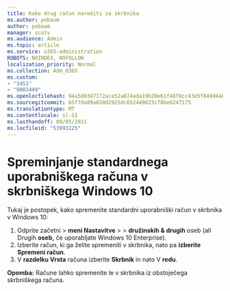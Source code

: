 ```yaml
---
title: Kako drug račun narediti za skrbnika
ms.author: pebaum
author: pebaum
manager: scotv
ms.audience: Admin
ms.topic: article
ms.service: o365-administration
ROBOTS: NOINDEX, NOFOLLOW
localization_priority: Normal
ms.collection: Adm_O365
ms.custom:
- "3451"
- "9001449"
ms.openlocfilehash: 94a5d0347172ace52a874ada19b20e61f48f8cc43e5f849d4a8400a2288aeb88
ms.sourcegitcommit: b5f7da89a650d2915dc652449623c78be6247175
ms.translationtype: MT
ms.contentlocale: sl-SI
ms.lasthandoff: 08/05/2021
ms.locfileid: "53993225"
---
```

# <a name="change-a-standard-user-account-to-an-administrator-in-windows-10"></a>Spreminjanje standardnega uporabniškega računa v skrbniškega Windows 10

Tukaj je postopek, kako spremenite standardni uporabniški račun v skrbnika v Windows 10:

1. Odprite začetni  >  **meni Nastavitve**  >    >  **družinskih & drugih** oseb (ali Drugih **oseb,** če uporabljate Windows 10 Enterprise).
2. Izberite račun, ki ga želite spremeniti v skrbnika, nato pa **izberite Spremeni račun**.
3. V **razdelku Vrsta** računa izberite **Skrbnik** in nato V **redu**.

**Opomba:** Račune lahko spremenite le v skrbnika iz obstoječega skrbniškega računa.